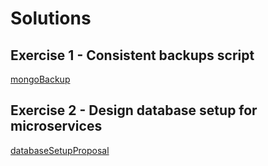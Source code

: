 # Solutions

## Exercise 1 - Consistent backups script

[mongoBackup](./mongoBackup/README.md)

## Exercise 2 - Design database setup for microservices

[databaseSetupProposal](./databaseSetupProposal/README.md)